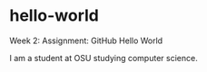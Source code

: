 # hello-world
Week 2: Assignment: GitHub Hello World

I am a student at OSU studying computer science.
